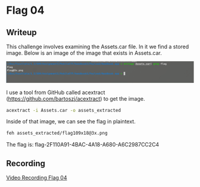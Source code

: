 # Flag 04

## Writeup

This challenge involves examining the Assets.car file. In it we find a stored image. Below is an image of the image that exists in Assets.car.

![Image found in Assets.car](2025-04-12_15-05.png)

I use a tool from GitHub called acextract (https://github.com/bartoszj/acextract) to get the image.

```sh
acextract -i Assets.car -o assets_extracted
```

Inside of that image, we can see the flag in plaintext.

```sh
feh assets_extracted/flag109x18@3x.png
```

The flag is: flag-2F110A91-4BAC-4A18-A680-A6C2987CC2C4

## Recording

[Video Recording Flag 04](https://youtu.be/fwclsrXhUL8)

